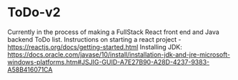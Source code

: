 # ToDo-v2
Currently in the process of making a FullStack React front end and Java backend ToDo list.
Instructions on starting a react project - https://reactjs.org/docs/getting-started.html
Installing JDK: https://docs.oracle.com/javase/10/install/installation-jdk-and-jre-microsoft-windows-platforms.htm#JSJIG-GUID-A7E27B90-A28D-4237-9383-A58B416071CA
